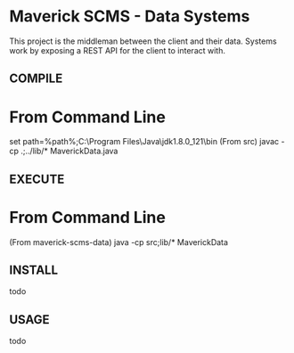 # Maverick SCMS - Data Systems
This project is the middleman between the client and their data. Systems work by exposing a REST API for the client to interact with.

## COMPILE
# From Command Line

set path=%path%;C:\Program Files\Java\jdk1.8.0_121\bin
(From src)
	javac -cp .;../lib/* MaverickData.java

## EXECUTE
# From Command Line

(From maverick-scms-data)
	java -cp src;lib/* MaverickData


## INSTALL
todo

## USAGE
todo
